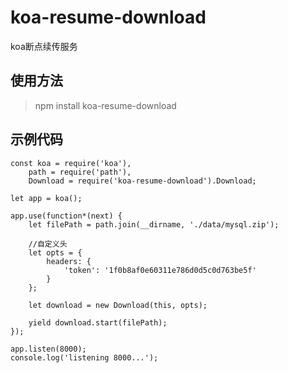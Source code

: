 koa-resume-download
==================
koa断点续传服务


使用方法
------------------
>npm install koa-resume-download

示例代码
------------------
```
const koa = require('koa'),
    path = require('path'),
    Download = require('koa-resume-download').Download;

let app = koa();

app.use(function*(next) {
    let filePath = path.join(__dirname, './data/mysql.zip');

	//自定义头
    let opts = {
        headers: {
            'token': '1f0b8af0e60311e786d0d5c0d763be5f'
        }
    };
	
    let download = new Download(this, opts);

    yield download.start(filePath);
});

app.listen(8000);
console.log('listening 8000...');

```